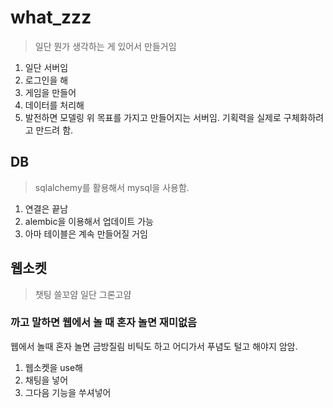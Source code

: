 # what_zzz
> 일단 뭔가 생각하는 게 있어서 만들거임 
1. 일단 서버임
2. 로그인을 해
3. 게임을 만들어
4. 데이터를 처리해
5. 발전하면 모델링
위 목표를 가지고 만들어지는 서버임.
기획력을 실제로 구체화하려고 만드려 함. 

## DB
> sqlalchemy를 활용해서 mysql을 사용함.

1. 연결은 끝남
2. alembic을 이용해서 업데이트 가능
3. 아마 테이블은 계속 만들어질 거임

## 웹소켓
> 챗팅 쓸꼬얌 일단 그론고얌

### 까고 말하면 웹에서 놀 때 혼자 놀면 재미없음
웹에서 놀때 혼자 놀면 금방질림
비틱도 하고 어디가서 푸념도 털고 해야지 암암.

1. 웹소켓을 use해
2. 채팅을 넣어
3. 그다음 기능을 쑤셔넣어